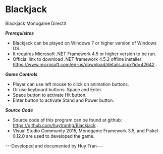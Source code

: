 # Blackjack
Blackjack Monogame DirectX

***Prerequisites***
- Blackjack can be played on Windows 7 or higher version of Windows OS.
- It requires Microsoft .NET Framework 4.5 or higher version to be run.
- Official link to download .NET framework 4.5.2 offline installer: https://www.microsoft.com/en-us/download/details.aspx?id=42642 .

***Game Controls***
- Player can use left mouse to click on animation buttons.
- Or use keyboard buttons: Space and Enter.
- Space button to activate Hit button.
- Enter button to activate Stand and Power button.

***Source Code***
- Source code of this program can be found at github: https://github.com/huytranhg/Blackjack .
- Visual Studio Community 2015, Monogame Framework 3.5, and Piskel 0.12.0 are used to developed the game.

---Developed and documented by Huy Tran---
